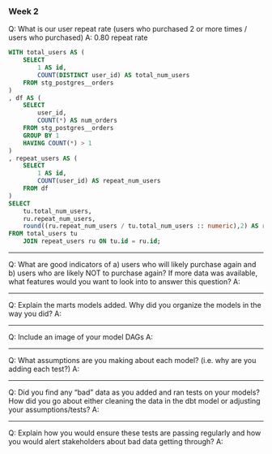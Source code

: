 ### Week 2 

Q: What is our user repeat rate (users who purchased 2 or more times / users who purchased) 
A: 0.80 repeat rate

``` sql
WITH total_users AS (
	SELECT
		1 AS id,
		COUNT(DISTINCT user_id) AS total_num_users
	FROM stg_postgres__orders
)
, df AS (
	SELECT
		user_id,
		COUNT(*) AS num_orders
	FROM stg_postgres__orders
	GROUP BY 1
	HAVING COUNT(*) > 1
)
, repeat_users AS (
	SELECT
		1 AS id,
		COUNT(user_id) AS repeat_num_users
	FROM df
)
SELECT
	tu.total_num_users,
	ru.repeat_num_users,
	round((ru.repeat_num_users / tu.total_num_users :: numeric),2) AS repeat_rate
FROM total_users tu
	JOIN repeat_users ru ON tu.id = ru.id;
```
---

Q: What are good indicators of a) users who will likely purchase again and b) users who are likely NOT to purchase again? 
   If more data was available, what features would you want to look into to answer this question?
A: 

---

Q: Explain the marts models added. Why did you organize the models in the way you did?
A:  

---

Q: Include an image of your model DAGs
A:

---
Q: What assumptions are you making about each model? (i.e. why are you adding each test?)
A: 

---
Q: Did you find any “bad” data as you added and ran tests on your models? 
   How did you go about either cleaning the data in the dbt model or adjusting your assumptions/tests?
A: 

---
Q: Explain how you would ensure these tests are passing regularly and how you would alert stakeholders about bad data getting through?
A: 


